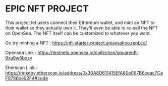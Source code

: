 # EPIC NFT PROJECT

This project let users connect their Ethereum wallet, and mint an NFT to their wallet so they actually own it. They'll even be able to re-sell the NFT on OpenSea. The NFT itself can be customized to whatever you want.

Go try minting a NFT : https://nft-starter-project.anjaysahoo.repl.co/

Opensea Link : https://testnets.opensea.io/collection/squarenft-9xa9w6bozy

Eherscan Link : https://rinkeby.etherscan.io/address/0x30A8D611415EfA80e067B6ceac7CaF9796be92F4#code
